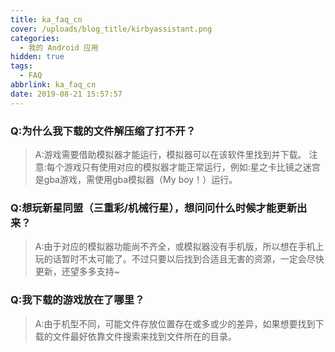 ```yaml
---
title: ka_faq_cn
cover: /uploads/blog_title/kirbyassistant.png
categories:
  - 我的 Android 应用
hidden: true
tags:
  - FAQ
abbrlink: ka_faq_cn
date: 2019-08-21 15:57:57
---
```

### Q:为什么我下载的文件解压缩了打不开？  
>A:游戏需要借助模拟器才能运行，模拟器可以在该软件里找到并下载。  注意:每个游戏只有使用对应的模拟器才能正常运行，例如:星之卡比镜之迷宫是gba游戏，需使用gba模拟器（My boy！）运行。

### Q:想玩新星同盟（三重彩/机械行星），想问问什么时候才能更新出来？  
>A:由于对应的模拟器功能尚不齐全，或模拟器没有手机版，所以想在手机上玩的话暂时不太可能了。不过只要以后找到合适且无害的资源，一定会尽快更新，还望多多支持~

### Q:我下载的游戏放在了哪里？  
>A:由于机型不同，可能文件存放位置存在或多或少的差异，如果想要找到下载的文件最好依靠文件搜索来找到文件所在的目录。
